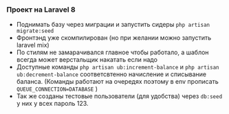 ### Проект на Laravel 8

- Поднимать базу через миграции и запустить сидеры `php artisan migrate:seed`
- Фронтэнд уже скомпилирован (но при желании можно запустить laravel mix)
- По стилям не замарачивался главное чтобы работало, а шаблон всегда может верстальщик накатать если надо
- Доступные команды `php artisan ub:increment-balance` и `php artisan ub:decrement-balance`
  соответсвтенно начисление и списывание баланса. (Команды работают на очередях поэтому в env
  прописать `QUEUE_CONNECTION=DATABASE` )
- Так же созданы тестовые пользователи (для удобства) через `db:seed` у них у всех пароль 123.
